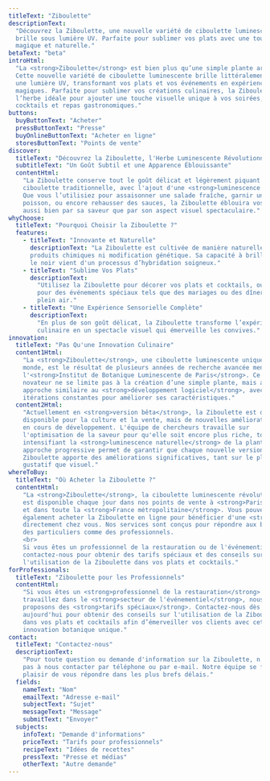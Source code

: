 ```yaml
---
titleText: "Ziboulette"
descriptionText:
  "Découvrez la Ziboulette, une nouvelle variété de ciboulette luminescente qui
  brille sous lumière UV. Parfaite pour sublimer vos plats avec une touche
  magique et naturelle."
betaText: "beta"
introHtml:
  "La <strong>Ziboulette</strong> est bien plus qu’une simple plante aromatique.
  Cette nouvelle variété de ciboulette luminescente brille littéralement sous
  une lumière UV, transformant vos plats et vos événements en expériences
  magiques. Parfaite pour sublimer vos créations culinaires, la Ziboulette est
  l’herbe idéale pour ajouter une touche visuelle unique à vos soirées,
  cocktails et repas gastronomiques."
buttons:
  buyButtonText: "Acheter"
  pressButtonText: "Presse"
  buyOnlineButtonText: "Acheter en ligne"
  storesButtonText: "Points de vente"
discover:
  titleText: "Découvrez la Ziboulette, l'Herbe Luminescente Révolutionnaire"
  subtitleText: "Un Goût Subtil et une Apparence Éblouissante"
  contentHtml:
    "La Ziboulette conserve tout le goût délicat et légèrement piquant de la
    ciboulette traditionnelle, avec l'ajout d'une <strong>luminescence naturelle</strong>.
    Que vous l’utilisiez pour assaisonner une salade fraîche, garnir un plat de
    poisson, ou encore rehausser des sauces, la Ziboulette éblouira vos invités,
    aussi bien par sa saveur que par son aspect visuel spectaculaire."
whyChoose:
  titleText: "Pourquoi Choisir la Ziboulette ?"
  features:
    - titleText: "Innovante et Naturelle"
      descriptionText: "La Ziboulette est cultivée de manière naturelle, sans
      produits chimiques ni modification génétique. Sa capacité à briller dans
      le noir vient d'un processus d’hybridation soigneux."
    - titleText: "Sublime Vos Plats"
      descriptionText:
        "Utilisez la Ziboulette pour décorer vos plats et cocktails, ou même
        pour des événements spéciaux tels que des mariages ou des dîners en
        plein air."
    - titleText: "Une Expérience Sensorielle Complète"
      descriptionText:
        "En plus de son goût délicat, la Ziboulette transforme l’expérience
        culinaire en un spectacle visuel qui émerveille les convives."
innovation:
  titleText: "Pas Qu'une Innovation Culinaire"
  content1Html:
    "La <strong>Ziboulette</strong>, une ciboulette luminescente unique au
    monde, est le résultat de plusieurs années de recherche avancée menée par
    l'<strong>Institut de Botanique Luminescente de Paris</strong>. Ce projet
    novateur ne se limite pas à la création d’une simple plante, mais adopte une
    approche similaire au <strong>développement logiciel</strong>, avec des
    itérations constantes pour améliorer ses caractéristiques."
  content2Html:
    "Actuellement en <strong>version bêta</strong>, la Ziboulette est déjà
    disponible pour la culture et la vente, mais de nouvelles améliorations sont
    en cours de développement. L'équipe de chercheurs travaille sur
    l'optimisation de la saveur pour qu'elle soit encore plus riche, tout en
    intensifiant la <strong>luminescence naturelle</strong> de la plante. Cette
    approche progressive permet de garantir que chaque nouvelle version de la
    Ziboulette apporte des améliorations significatives, tant sur le plan
    gustatif que visuel."
whereToBuy:
  titleText: "Où Acheter la Ziboulette ?"
  contentHtml:
    "La <strong>Ziboulette</strong>, la ciboulette luminescente révolutionnaire,
    est disponible chaque jour dans nos points de vente à <strong>Paris</strong>
    et dans toute la <strong>France métropolitaine</strong>. Vous pouvez
    également acheter la Ziboulette en ligne pour bénéficier d'une <strong>livraison rapide</strong>
    directement chez vous. Nos services sont conçus pour répondre aux besoins
    des particuliers comme des professionnels.
    <br>
    Si vous êtes un professionnel de la restauration ou de l'événementiel,
    contactez-nous pour obtenir des tarifs spéciaux et des conseils sur
    l'utilisation de la Ziboulette dans vos plats et cocktails."
forProfessionals:
  titleText: "Ziboulette pour les Professionnels"
  contentHtml:
    "Si vous êtes un <strong>professionnel de la restauration</strong> ou
    travaillez dans le <strong>secteur de l'événementiel</strong>, nous
    proposons des <strong>tarifs spéciaux</strong>. Contactez-nous dès
    aujourd'hui pour obtenir des conseils sur l'utilisation de la Ziboulette
    dans vos plats et cocktails afin d’émerveiller vos clients avec cette
    innovation botanique unique."
contact:
  titleText: "Contactez-nous"
  descriptionText:
    "Pour toute question ou demande d'information sur la Ziboulette, n'hésitez
    pas à nous contacter par téléphone ou par e-mail. Notre équipe se fera un
    plaisir de vous répondre dans les plus brefs délais."
  fields:
    nameText: "Nom"
    emailText: "Adresse e-mail"
    subjectText: "Sujet"
    messageText: "Message"
    submitText: "Envoyer"
  subjects:
    infoText: "Demande d'informations"
    priceText: "Tarifs pour professionnels"
    recipeText: "Idées de recettes"
    pressText: "Presse et médias"
    otherText: "Autre demande"
---
```

